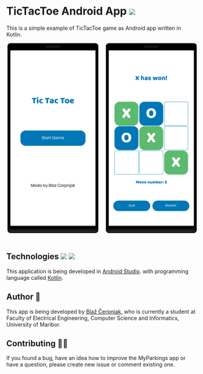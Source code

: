 # TicTacToe Android App <img src="https://upload.wikimedia.org/wikipedia/commons/4/41/APK_format_icon_%282014-2019%29.png" height=30>

This is a simple example of TicTacToe game as Android app written in Kotlin.

<p align="middle">
  <img src="mainActivity.png" height="500" />&nbsp;&nbsp;&nbsp;&nbsp;
  <img src="gameActivity.png" height="500" />&nbsp;&nbsp;&nbsp;&nbsp;
</p>

## Technologies <img src="https://upload.wikimedia.org/wikipedia/commons/e/e3/Android_Studio_Icon_%282014-2019%29.svg" width="20">&nbsp;<img src="https://upload.wikimedia.org/wikipedia/commons/7/74/Kotlin_Icon.png" width="20"> <br>
This application is being developed in [Android Studio](https://developer.android.com/studio?gclid=CjwKCAiAp8iMBhAqEiwAJb94z6ZmJelUIRcPHgbT2dTslqxP7tYruFIRXo57xC4Q131Nxw0lFSd4fRoCGqcQAvD_BwE&gclsrc=aw.ds). with programming language called [Kotlin](https://kotlinlang.org/).

## Author 👋
This app is being developed by [Blaž Čerpnjak](https://github.com/blaz-cerpnjak), who is currently a student at Faculty of Electrical Engineering, Computer Science and Informatics, University of Maribor.

## Contributing 🧑‍💻
If you found a bug, have an idea how to improve the MyParkings app or have a question, please create new issue or comment existing one.
